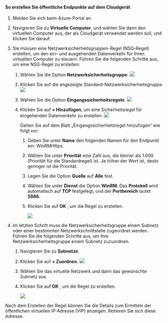 #### <a name="to-create-public-endpoints-on-the-cloud-appliance"></a>So erstellen Sie öffentliche Endpunkte auf dem Cloudgerät

1. Melden Sie sich beim Azure-Portal an.
2. Navigieren Sie zu **Virtuelle Computer**, und wählen Sie dann den virtuellen Computer aus, der als Cloudgerät verwendet werden soll, und klicken Sie darauf.
    
3. Sie müssen eine Netzwerksicherheitsgruppen-Regel (NSG-Regel) erstellen, um den ein- und ausgehenden Datenverkehr für Ihren virtuellen Computer zu steuern. Führen Sie die folgenden Schritte aus, um eine NSG-Regel zu erstellen:
    1. Wählen Sie die Option **Netzwerksicherheitsgruppe**.
        ![](./media/storsimple-8000-create-public-endpoints-cloud-appliance/sca-create-public-endpt1.png)

    2. Klicken Sie auf die angezeigte Standard-Netzwerksicherheitsgruppe.
        ![](./media/storsimple-8000-create-public-endpoints-cloud-appliance/sca-create-public-endpt2.png)

    3. Wählen Sie die Option **Eingangssicherheitsregeln**.
        ![](./media/storsimple-8000-create-public-endpoints-cloud-appliance/sca-create-public-endpt3.png)

    4. Klicken Sie auf **+ Hinzufügen**, um eine Sicherheitsregel für eingehenden Datenverkehr zu erstellen.
        ![](./media/storsimple-8000-create-public-endpoints-cloud-appliance/sca-create-public-endpt4.png)

        Gehen Sie auf dem Blatt „Eingangssicherheitsregel hinzufügen“ wie folgt vor:

        1. Geben Sie unter **Name** den folgenden Namen für den Endpunkt ein: WinRMHttps.
        
        2. Wählen Sie unter **Priorität** eine Zahl aus, die kleiner als 1.000 (Priorität für die Standardregel) ist. Je höher der Wert ist, desto geringer ist die Priorität.

        3. Legen Sie die Option **Quelle** auf **Alle** fest.

        4. Wählen Sie unter **Dienst** die Option **WinRM**. Das **Protokoll** wird automatisch auf **TCP** festgelegt, und der **Portbereich** lautet **5986**.

        5. Klicken Sie auf **OK** , um die Regel zu erstellen.

            ![](./media/storsimple-8000-create-public-endpoints-cloud-appliance/sca-create-public-endpt5.png)

4. Im letzten Schritt muss die Netzwerksicherheitsgruppe einem Subnetz oder einer bestimmten Netzwerkschnittstelle zugeordnet werden. Führen Sie die folgenden Schritte aus, um Ihre Netzwerksicherheitsgruppe einem Subnetz zuzuordnen.
    1. Navigieren Sie zu **Subnetze**.
    2. Klicken Sie auf **+ Zuordnen**.
        ![](./media/storsimple-8000-create-public-endpoints-cloud-appliance/sca-create-public-endpt7.png)

    3. Wählen Sie das virtuelle Netzwerk und dann das gewünschte Subnetz aus.
    4. Klicken Sie auf **OK** , um die Regel zu erstellen.

        ![](./media/storsimple-8000-create-public-endpoints-cloud-appliance/sca-create-public-endpt11.png)

Nach dem Erstellen der Regel können Sie die Details zum Ermitteln der öffentlichen virtuellen IP-Adresse (VIP) anzeigen. Notieren Sie sich diese Adresse.


